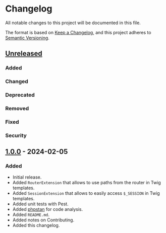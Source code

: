 # Changelog

All notable changes to this project will be documented in this file.

The format is based on [Keep a Changelog](https://keepachangelog.com/en/1.1.0/),
and this project adheres to [Semantic Versioning](https://semver.org/spec/v2.0.0.html).

## [Unreleased]

### Added
### Changed
### Deprecated
### Removed
### Fixed
### Security

## [1.0.0] - 2024-02-05

### Added

- Initial release.
- Added `RouterExtension` that allows to use paths from the router in Twig templates.
- Added `SessionExtension` that allows to easily access `$_SESSION` in Twig templates.
- Added unit tests with Pest.
- Added [phpstan](https://packagist.org/packages/phpstan/phpstan) for code analysis.
- Added `README.md`.
- Added notes on Contributing.
- Added this changelog.

[Unreleased]: https://github.com/Digital-Media/fhooe-twig-extensions/compare/v1.0.0...HEAD
[1.0.0]: https://github.com/Digital-Media/fhooe-twig-extensions/releases/tag/v1.0.0
